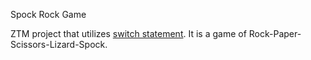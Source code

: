 Spock Rock Game

ZTM project that utilizes [switch statement](https://www.w3schools.com/js/js_switch.asp). It is a game of Rock-Paper-Scissors-Lizard-Spock.
